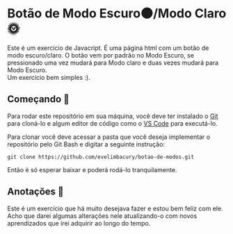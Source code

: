 # Botão de Modo Escuro🌑/Modo Claro 🌞
Este é um exercício de Javacript. É uma página html com um botão de modo escuro/claro. O botão vem por padrão no Modo Escuro, se pressionado uma vez mudará para Modo claro e duas vezes mudará para Modo Escuro.    
Um exercício bem simples :).

## Começando 🚀
Para rodar este repositório em sua máquina, você deve ter instalado o [Git](https://git-scm.com/) para cloná-lo e algum editor de código como o [VS Code](https://code.visualstudio.com/) para executá-lo.    

Para clonar você deve acessar a pasta que você deseja implementar o repositório pelo Git Bash e digitar a seguinte instrução:    
```
git clone https://github.com/evelimbacury/botao-de-modos.git
```    
Então é só esperar baixar e poderá rodá-lo tranquilamente.

## Anotações 📝
Este é um exercício que há muito desejava fazer e estou bem feliz com ele. Acho que darei algumas alterações nele atualizando-o com novos aprendizados que irei adquirir ao longo do tempo.
